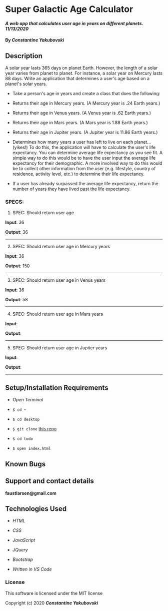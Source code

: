 
# Super Galactic Age Calculator

#### _A web app that calculates user age in years on different planets. 11/13/2020_

#### By _**Constantine Yakubovski**_ 

## Description 

A solar year lasts 365 days on planet Earth. However, the length of a solar year varies from planet to planet. For instance, a solar year on Mercury lasts 88 days. Write an application that determines a user's age based on a planet's solar years.

-  Take a person's age in years and create a class that does the following:

-  Returns their age in Mercury years. (A Mercury year is .24 Earth years.)

-  Returns their age in Venus years. (A Venus year is .62 Earth years.)

-  Returns their age in Mars years. (A Mars year is 1.88 Earth years.)

-  Returns their age in Jupiter years. (A Jupiter year is 11.86 Earth years.)

-  Determines how many years a user has left to live on each planet… (yikes!) To do this, the application will have to calculate the user's life expectancy. You can determine average life expectancy as you see fit. A simple way to do this would be to have the user input the average life expectancy for their demographic. A more involved way to do this would be to collect other information from the user (e.g. lifestyle, country of residence, activity level, etc.) to determine their life expectancy.

-  If a user has already surpassed the average life expectancy, return the number of years they have lived past the life expectancy.

### SPECS: ###

1. SPEC: Should return user age

**Input**: 36

**Output**: 36
___________________________________________________________________________________

2. SPEC: Should return user age in Mercury years

**Input**: 36

**Output**: 150
___________________________________________________________________________________

3. SPEC: Should return user age in Venus years

**Input**: 36

**Output**: 58
___________________________________________________________________________________

4. SPEC: Should return user age in Mars years

**Input**: 

**Output**: 
___________________________________________________________________________________

5. SPEC: Should return user age in Jupiter years

**Input**: 

**Output**: 
___________________________________________________________________________________

## Setup/Installation Requirements 

-  _Open Terminal_

-  `$ cd ~`

-  `$ cd desktop`

-  `$ git clone`  [this repo](https://github.com/faustlarsen/space)

-  `$ cd todo`

-  `$ open index.html`
 

## Known Bugs

## Support and contact details

__faustlarsen@gmail.com__

## Technologies Used

-  _HTML_

-  _CSS_

-  _JavaScript_

-  _JQuery_

-  _Bootstrap_

-  _Written in VS Code_

### License

This software is licensed under the MIT license

Copyright (c) 2020 **_Constantine Yakubovski_**